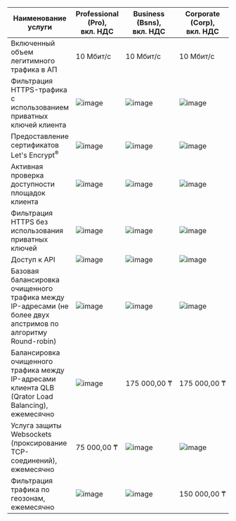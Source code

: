 | Наименование услуги | Professional<br/>(Pro),<br>вкл. НДС | Business<br/>(Bsns),<br>вкл. НДС | Corporate<br/>(Corp),<br>вкл. НДС | Enterprise<br/>(ENT) |
| --- | --- | --- | --- | --- |
| Включенный объем легитимного трафика в АП | 10 Мбит/с | 10 Мбит/с | 10 Мбит/с | Рассчитывается индивидуально |
| Фильтрация HTTPS-трафика с использованием приватных ключей клиента | ![image](../../_assets/common/yes.svg) | ![image](../../_assets/common/yes.svg) | ![image](../../_assets/common/yes.svg) | ![image](../../_assets/common/yes.svg) |
| Предоставление сертификатов Let's Encrypt<sup>®</sup> | ![image](../../_assets/common/yes.svg) | ![image](../../_assets/common/yes.svg) | ![image](../../_assets/common/yes.svg) | ![image](../../_assets/common/yes.svg) |
| Активная проверка доступности площадок клиента | ![image](../../_assets/common/no.svg) | ![image](../../_assets/common/yes.svg) | ![image](../../_assets/common/yes.svg) | ![image](../../_assets/common/yes.svg) |
| Фильтрация HTTPS без использования приватных ключей | ![image](../../_assets/common/no.svg) | ![image](../../_assets/common/yes.svg) | ![image](../../_assets/common/yes.svg) | ![image](../../_assets/common/yes.svg) |
| Доступ к API | ![image](../../_assets/common/no.svg) | ![image](../../_assets/common/yes.svg) | ![image](../../_assets/common/yes.svg) | ![image](../../_assets/common/yes.svg) |
| Базовая балансировка очищенного трафика между IP-адресами (не более двух апстримов по алгоритму Round-robin) | ![image](../../_assets/common/yes.svg) | ![image](../../_assets/common/yes.svg) | ![image](../../_assets/common/yes.svg) | ![image](../../_assets/common/yes.svg) |
| Балансировка очищенного трафика между IP-адресами клиента QLB (Qrator Load Balancing), ежемесячно | ![image](../../_assets/common/no.svg) | 175 000,00 ₸ | 175 000,00 ₸ | ![image](../../_assets/common/yes.svg) |
| Услуга защиты Websockets (проксирование TCP-соединений), ежемесячно | 75 000,00 ₸ | ![image](../../_assets/common/yes.svg) | ![image](../../_assets/common/yes.svg) | ![image](../../_assets/common/yes.svg) |
| Фильтрация трафика по геозонам, ежемесячно | ![image](../../_assets/common/no.svg) | ![image](../../_assets/common/no.svg) | 150 000,00 ₸ | ![image](../../_assets/common/yes.svg) |
